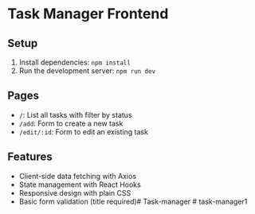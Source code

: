# Task Manager Frontend

## Setup
1. Install dependencies: `npm install`
2. Run the development server: `npm run dev`

## Pages
- `/`: List all tasks with filter by status
- `/add`: Form to create a new task
- `/edit/:id`: Form to edit an existing task

## Features
- Client-side data fetching with Axios
- State management with React Hooks
- Responsive design with plain CSS
- Basic form validation (title required)#   T a s k - m a n a g e r  
 #   t a s k - m a n a g e r 1  
 